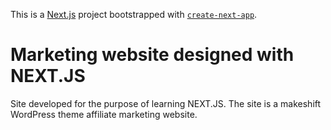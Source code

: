 This is a [Next.js](https://nextjs.org/) project bootstrapped with [`create-next-app`](https://github.com/vercel/next.js/tree/canary/packages/create-next-app).
# Marketing website designed with NEXT.JS
Site developed for the purpose of learning NEXT.JS. The site is a makeshift WordPress theme affiliate marketing website.




